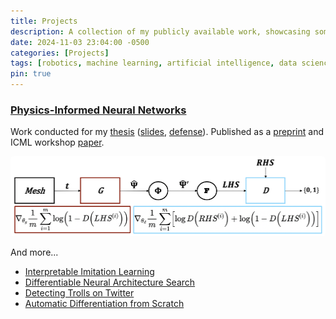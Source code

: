 ```yaml
---
title: Projects
description: A collection of my publicly available work, showcasing some of the things I'm proud of.
date: 2024-11-03 23:04:00 -0500
categories: [Projects]
tags: [robotics, machine learning, artificial intelligence, data science]
pin: true
---
```


<!-- TODO: put these into separate posts -->

### [Physics-Informed Neural Networks](/assets/docs/Harvard_Masters_Thesis_Submit.pdf)

Work conducted for my [thesis](/assets/docs/Harvard_Masters_Thesis_Submit.pdf) ([slides](/assets/docs/Thesis_Defense_Presentation_Final.pdf), [defense](https://www.youtube.com/watch?feature=player_embedded&v=bq2FurxD2Xo)). Published as a [preprint](/assets/docs/GAN_Paper_Preprint.pdf) and ICML workshop [paper](/assets/docs/GAN_Paper_AI4Science.pdf).

<img height="128" width="auto" alt="" src="/assets/img/deqgan.png" style="border-radius:5px" >

And more...

<!-- TODO: re-add these -->
- [Interpretable Imitation Learning](/assets/docs/IRL_Final_Report.pdf)
- [Differentiable Neural Architecture Search](https://towardsdatascience.com/investigating-differentiable-neural-architecture-search-for-scientific-datasets-62899be8714e?source=friends_link&sk=bece331a719b31f24118c4b538b71d4f)
- [Detecting Trolls on Twitter](https://dylanrandle.github.io/troll_classification)
- [Automatic Differentiation from Scratch](https://github.com/dylanrandle/autograd)
